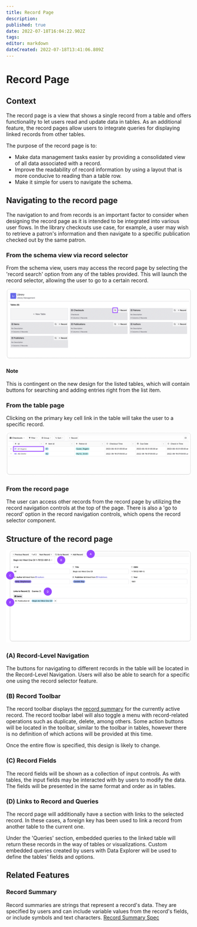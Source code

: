 ```yaml
---
title: Record Page
description: 
published: true
date: 2022-07-18T16:04:22.902Z
tags: 
editor: markdown
dateCreated: 2022-07-18T13:41:06.809Z
---
```


# Record Page

## Context

The record page is a view that shows a single record from a table and offers functionality to let users read and update data in tables. As an additional feature, the record pages allow users to integrate queries for displaying linked records from other tables.

The purpose of the record page is to:

- Make data management tasks easier by providing a consolidated view of all data associated with a record.
- Improve the readability of record information by using a layout that is more conducive to reading than a table row.
- Make it simple for users to navigate the schema.

## Navigating to the record page

The navigation to and from records is an important factor to consider when designing the record page as it is intended to be integrated into various user flows. In the library checkouts use case, for example, a user may wish to retrieve a patron's information and then navigate to a specific publication checked out by the same patron. 

### From the schema view via record selector
From the schema view, users may access the record page by selecting the 'record search' option from any of the tables provided. This will launch the record selector, allowing the user to go to a certain record.

![image](/assets/design/specs/record-page/179518507-ff971ee7-fc09-4c65-aaf0-df8a73743998.png)

#### Note
This is contingent on the new design for the listed tables, which will contain buttons for searching and adding entries right from the list item.

### From the table page

Clicking on the primary key cell link in the table will take the user to a specific record.

![image](/assets/design/specs/record-page/179518645-c6892e7c-91c5-43a3-a940-b1977ad38d84.png)

### From the record page

The user can access other records from the record page by utilizing the record navigation controls at the top of the page. There is also a 'go to record' option in the record navigation controls, which opens the record selector component.

## Structure of the record page
![image](/assets/design/specs/record-page/179518163-968faacf-c3c0-4b5f-a011-6335e0ebe922.png)
### (A) Record-Level Navigation 

The buttons for navigating to different records in the table will be located in the Record-Level Navigation. Users will also be able to search for a specific one using the record selector feature.

### (B) Record Toolbar 

The record toolbar displays the [record summary](#record-summary) for the currently active record. The record toolbar label will also toggle a menu with record-related operations such as duplicate, delete, among others. Some action buttons will be located in the toolbar, similar to the toolbar in tables, however there is no definition of which actions will be provided at this time.

Once the entire flow is specified, this design is likely to change.


### (C) Record Fields 

The record fields will be shown as a collection of input controls. As with tables, the input fields may be interacted with by users to modify the data. The fields will be presented in the same format and order as in tables. 

### (D) Links to Record and Queries 

The record page will additionally have a section with links to the selected record. In these cases, a foreign key has been used to link a record from another table to the current one.

Under the 'Queries' section, embedded queries to the linked table will return these records in the way of tables or visualizations. Custom embedded queries created by users with Data Explorer will be used to define the tables' fields and options.

## Related Features

### Record Summary
Record summaries are strings that represent a record's data. They are specified by users and can include variable values from the record's fields, or include symbols and text characters. 
[Record Summary Spec](design/specs/record-summary)